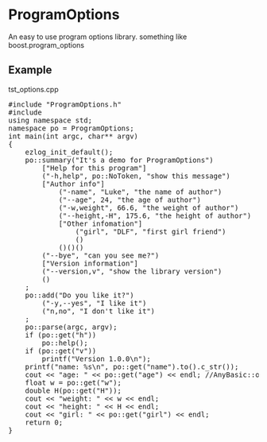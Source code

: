 ProgramOptions
==============

An easy to use program options library. something like boost.program_options



Example
-------

tst_options.cpp

<pre>
#include "ProgramOptions.h"
#include <iostream>
using namespace std;
namespace po = ProgramOptions;
int main(int argc, char** argv)
{
	ezlog_init_default();
	po::summary("It's a demo for ProgramOptions")
		["Help for this program"]
		("-h,help", po::NoToken, "show this message")
		["Author info"]
			("-name", "Luke", "the name of author")
			("--age", 24, "the age of author")
			("-w,weight", 66.6, "the weight of author")
			("--height,-H", 175.6, "the height of author")
			["Other infomation"]
				("girl", "DLF", "first girl friend")
				()
			()()()
		("--bye", "can you see me?")
		["Version information"]
		("--version,v", "show the library version")
		()
	;
	po::add("Do you like it?")
		("-y,--yes", "I like it")
		("n,no", "I don't like it")
	;
	po::parse(argc, argv);
	if (po::get("h"))
		po::help();
	if (po::get("v"))
		printf("Version 1.0.0\n");
	printf("name: %s\n", po::get("name").to<std::string>().c_str());
	cout << "age: " << po::get("age") << endl; //AnyBasic::operator<<()
	float w = po::get("w");
	double H(po::get("H"));
	cout << "weight: " << w << endl;
	cout << "height: " << H << endl;
	cout << "girl: " << po::get("girl") << endl;
	return 0;
}
</pre>
